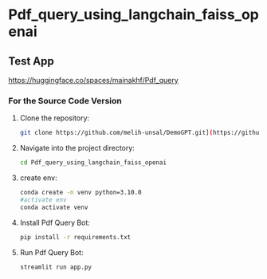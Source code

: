 # Pdf_query_using_langchain_faiss_openai
## Test App
https://huggingface.co/spaces/mainakhf/Pdf_query

### For the Source Code Version


1. Clone the repository:
    ```sh
    git clone https://github.com/melih-unsal/DemoGPT.git](https://github.com/mainak11/Pdf_query_using_langchain_faiss_openai.git
    ```
2. Navigate into the project directory:
    ```sh
    cd Pdf_query_using_langchain_faiss_openai
    ```
3. create env: 
    ```sh
    conda create -n venv python=3.10.0
    #activate env
    conda activate venv
    ```
4. Install Pdf Query Bot: 
    ```sh
    pip install -r requirements.txt
    ```
5. Run Pdf Query Bot: 
    ```sh
    streamlit run app.py
    ```
